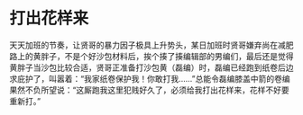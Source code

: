 # 打出花样来

天天加班的节奏，让贤哥的暴力因子极具上升势头，某日加班时贤哥嫌弃尚在减肥路上的黄胖子，不是个好沙包材料后，挨个揍了揍编辑部的男编们，最后还是觉得黄胖子当沙包比较合适，贤哥正准备打沙包黄（磊编）时，磊编已经跑到纸卷后边求庇护了，叫嚣着：“我家纸卷保护我！你敢打我……”总能令磊编膝盖中箭的卷编果然不负所望说：“这厮跑我这里犯贱好久了，必须给我打出花样来，花样不好要重新打。”
